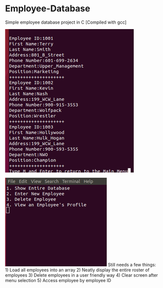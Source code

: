 # Employee-Database
Simple employee database project in C [Compiled with gcc]

![alt text](https://github.com/TerrySmithMBA/Employee-Database/blob/master/Show%20Entire%20Database.png)

![alt text](https://github.com/TerrySmithMBA/Employee-Database/blob/master/MainMenu.png)
Still needs a few things: 1) Load all employees into an array 2) Neatly display the entire roster of employees
3) Delete employees in a user friendly way 4) Clear screen after menu selection 5) Access employee by employee ID
